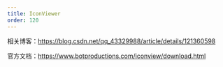 ```yaml
---
title: IconViewer
order: 120
---
```


相关博客：<https://blog.csdn.net/qq_43329988/article/details/121360598>

官方文档：<https://www.botproductions.com/iconview/download.html>

